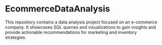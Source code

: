 # EcommerceDataAnalysis
This repository contains a data analysis project focused on an e-commerce company. It showcases SQL queries and visualizations to gain insights and provide actionable recommendations for marketing and inventory strategies.
